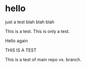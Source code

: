 # hello
just a test
blah blah blah


This is a test.  This is only a test.


Hello again


THIS IS A TEST

This is a test of main repo vs. branch.

